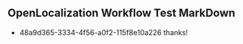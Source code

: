 ## OpenLocalization Workflow Test MarkDown
* 48a9d365-3334-4f56-a0f2-115f8e10a226 thanks!

<!--HONumber=Aug16_HO4-->


